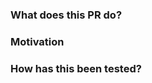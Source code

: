 ### What does this PR do?

<!--- A brief description of the change being made with this pull request. --->

### Motivation

<!--- What inspired you to submit this pull request? --->
<!--- Link to Jira ticket and design doc if applicable --->

### How has this been tested?

<!--- How did you test this pull request? --->
<!--- Attach steps to replicate, screenshots of testing results and acceptance criteria --->
